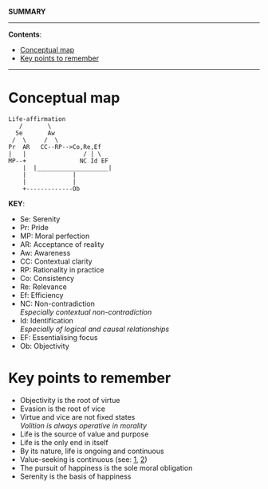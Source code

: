 **SUMMARY**

---

**Contents**:

- [Conceptual map](#conceptual-map)
- [Key points to remember](#key-points-to-remember)

---

# Conceptual map

```
Life-affirmation
   /       \
  Se       Aw
 /  \     /  \
Pr  AR   CC--RP-->Co,Re,Ef
|   |                / | \
MP--+               NC Id EF
    |  |____________________|
    |             |
    |             |
    +-------------Ob
```

**KEY**:

- Se: Serenity
- Pr: Pride
- MP: Moral perfection
- AR: Acceptance of reality
- Aw: Awareness
- CC: Contextual clarity
- RP: Rationality in practice
- Co: Consistency
- Re: Relevance
- Ef: Efficiency
- NC: Non-contradiction <br> _Especially contextual non-contradiction_
- Id: Identification <br> _Especially of logical and causal relationships_
- EF: Essentialising focus
- Ob: Objectivity

# Key points to remember
- Objectivity is the root of virtue
- Evasion is the root of vice
- Virtue and vice are not fixed states <br> _Volition is always operative in morality_
- Life is the source of value and purpose
- Life is the only end in itself
- By its nature, life is ongoing and continuous
- Value-seeking is continuous (see: [1](https://pranigopu.github.io/philosophy/ethics/nature-of-value.html#values-seeking-is-continuous), [2](https://pranigopu.github.io/philosophy/epistemology/rationality-in-practice.html#principle-of-value-seeking))
- The pursuit of happiness is the sole moral obligation
- Serenity is the basis of happiness